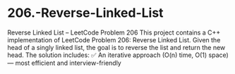 # 206.-Reverse-Linked-List
Reverse Linked List – LeetCode Problem 206  This project contains a C++ implementation of LeetCode Problem 206: Reverse Linked List. Given the head of a singly linked list, the goal is to reverse the list and return the new head.  The solution includes:  ✅ An iterative approach (O(n) time, O(1) space) — most efficient and interview-friendly   
